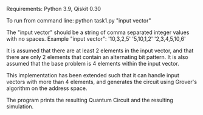 Requirements: Python 3.9, Qiskit 0.30

To run from command line:
python task1.py "input vector"

The "input vector" should be a string of comma separated integer values with no
spaces. Example "input vector":
'10,3,2,5'
'5,10,1,2'
'2,3,4,5,10,6'

It is assumed that there are at least 2 elements in the input vector, and that
there are only 2 elements that contain an alternating bit pattern. It is also
assumed that the base problem is 4 elements within the input vector.

This implementation has been extended such that it can handle input vectors
with more than 4 elements, and generates the circuit using Grover's algorithm
on the address space.

The program prints the resulting Quantum Circuit and the resulting simulation.